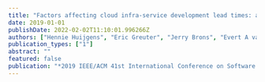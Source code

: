 ```yaml
---
title: "Factors affecting cloud infra-service development lead times: a case study at ING"
date: 2019-01-01
publishDate: 2022-02-02T11:10:01.996266Z
authors: ["Hennie Huijgens", "Eric Greuter", "Jerry Brons", "Evert A van Doorn", "Ioannis Papadopoulos", "Francisco Morales Martinez", "Mauricio Aniche", "Otto Visser", "Arie van Deursen"]
publication_types: ["1"]
abstract: ""
featured: false
publication: "*2019 IEEE/ACM 41st International Conference on Software Engineering: Software Engineering in Practice (ICSE-SEIP)*"
---
```


